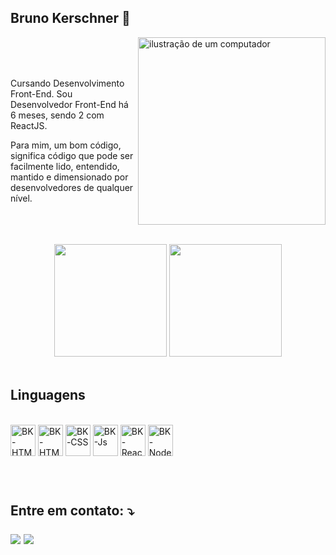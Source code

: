 ## Bruno Kerschner 👋

<div>
    <img src="https://raw.githubusercontent.com/MicaelliMedeiros/micaellimedeiros/master/image/computer-illustration.png" alt="ilustração de um computador" min-width="200px" max-width="300px" width="300px" align="right">
<br>

<br>

<br>
  <p align="left"> 
  Cursando Desenvolvimento Front-End.
  Sou Desenvolvedor Front-End há 6 meses, sendo 2 com ReactJS.
  
  Para mim, um bom código, significa código que pode ser facilmente lido, entendido, mantido e dimensionado por desenvolvedores de qualquer nível.
  </p>
</div>

<br>

 <br> 
 
<div align="center"><br>
  <img height="180em" src="https://github-readme-stats.vercel.app/api?username=brnkerschner&theme=react&show_icons=true" />
  <img height="180em" src="https://github-readme-stats.vercel.app/api/top-langs/?username=brnkerschner&theme=react&show_icons=true" />
</div>

<br>

<h2>Linguagens</h2>

<div style="display: inline_block"><br>
  <img align="center" alt="BK-HTML" height="50" width="40" src="https://cdn.jsdelivr.net/gh/devicons/devicon@latest/icons/visualstudio/visualstudio-original.svg" />
  <img align="center" alt="BK-HTML" height="50" width="40" src="https://cdn.jsdelivr.net/gh/devicons/devicon@latest/icons/html5/html5-original.svg">
  <img align="center" alt="BK-CSS" height="50" width="40" src="https://cdn.jsdelivr.net/gh/devicons/devicon@latest/icons/css3/css3-original.svg">
  <img align="center" alt="BK-Js" height="50" width="40" src="https://cdn.jsdelivr.net/gh/devicons/devicon@latest/icons/javascript/javascript-plain.svg">
  <img align="center" alt="BK-React" height="50" width="40" src="https://cdn.jsdelivr.net/gh/devicons/devicon@latest/icons/react/react-original.svg">
  <img align="center" alt="BK-NodeJs" height="50" width="40" src="https://cdn.jsdelivr.net/gh/devicons/devicon@latest/icons/nodejs/nodejs-original.svg">
</div>

##

<h2 align="left">

<br>
    
<p align="left">
  Entre em contato: ⤵️
</p>

  <a href="https://www.linkedin.com/in/bruno-kerschner/" target="_blank"><img src="https://img.shields.io/badge/-LinkedIn-%230077B5?style=for-the-badge&logo=linkedin&logoColor=white" target="_blank"></a>
  <a href="mailto:brnkerschner@gmailcom"><img src="https://img.shields.io/badge/-Gmail-%23333?style=for-the-badge&logo=gmail&logoColor=white" target="_blank"></a>
<br>
<br>
